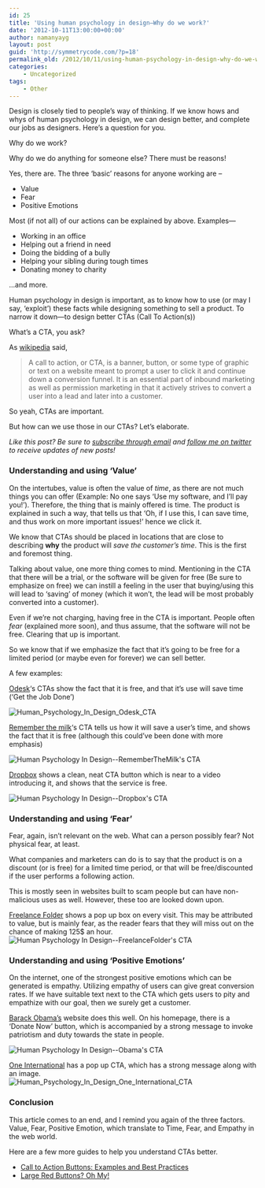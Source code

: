 ```yaml
---
id: 25
title: 'Using human psychology in design—Why do we work?'
date: '2012-10-11T13:00:00+00:00'
author: namanyayg
layout: post
guid: 'http://symmetrycode.com/?p=18'
permalink_old: /2012/10/11/using-human-psychology-in-design-why-do-we-work/
categories:
    - Uncategorized
tags:
    - Other
---
```


Design is closely tied to people’s way of thinking. If we know hows and whys of human psychology in design, we can design better, and complete our jobs as designers. Here’s a question for you.

Why do we work?

Why do we do anything for someone else? There must be reasons!

Yes, there are. The three ‘basic’ reasons for anyone working are –

- Value
- Fear
- Positive Emotions

Most (if not all) of our actions can be explained by above. Examples—

- Working in an office
- Helping out a friend in need
- Doing the bidding of a bully
- Helping your sibling during tough times
- Donating money to charity

…and more.

Human psychology in design is important, as to know how to use (or may I say, ‘exploit’) these facts while designing something to sell a product. To narrow it down—to design better CTAs (Call To Action(s))

What’s a CTA, you ask?

As [wikipedia](http://en.wikipedia.org/wiki/Call_to_action_(marketing)) said,

> A call to action, or CTA, is a banner, button, or some type of graphic or text on a website meant to prompt a user to click it and continue down a conversion funnel. It is an essential part of inbound marketing as well as permission marketing in that it actively strives to convert a user into a lead and later into a customer.

So yeah, CTAs are important.

But how can we use those in our CTAs? Let’s elaborate.

*Like this post? Be sure to [subscribe through email](http://feeds.feedburner.com/mosletech) and [follow me on twitter](http://twitter.com/namanyayg) to receive updates of new posts!*

### Understanding and using ‘Value’

On the intertubes, value is often the value of *time*, as there are not much things you can offer (Example: No one says ‘Use my software, and I’ll pay you!’). Therefore, the thing that is mainly offered is time. The product is explained in such a way, that tells us that ‘Oh, if I use this, I can save time, and thus work on more important issues!’ hence we click it.

We know that CTAs should be placed in locations that are close to describing **why** the product will *save the customer’s time*. This is the first and foremost thing.

Talking about value, one more thing comes to mind. Mentioning in the CTA that there will be a trial, or the software will be given for free (Be sure to emphasize on free) we can instill a feeling in the user that buying/using this will lead to ‘saving’ of money (which it won’t, the lead will be most probably converted into a customer).

Even if we’re not charging, having free in the CTA is important. People often *fear* (explained more soon), and thus assume, that the software will not be free. Clearing that up is important.

So we know that if we emphasize the fact that it’s going to be free for a limited period (or maybe even for forever) we can sell better.

A few examples:

[Odesk](http://odesk.com/)‘s CTAs show the fact that it is free, and that it’s use will save time (‘Get the Job Done’)

![Human_Psychology_In_Design_Odesk_CTA](http://i.symmetrycode.com/Human_Psychology_In_Design_Odesk_CTA.png "Human Psychology In Design--Odesk_CTA")

[Remember the milk](http://www.rememberthemilk.com/)‘s CTA tells us how it will save a user’s time, and shows the fact that it is free (although this could’ve been done with more emphasis)

![Human Psychology In Design--RememberTheMilk's CTA](http://i.symmetrycode.com/Human_Psychology_In_Design_Remember_The_Milk_CTA.png "Human Psychology In Design--RememberTheMilk's CTA")

[Dropbox](http://dropbox.com/) shows a clean, neat CTA button which is near to a video introducing it, and shows that the service is free.

![Human Psychology In Design--Dropbox's CTA](http://i.symmetrycode.com/Human_Psychology_In_Design_Dropbox_CTA.png "Human Psychology In Design--Dropbox's CTA")

### Understanding and using ‘Fear’

Fear, again, isn’t relevant on the web. What can a person possibly fear? Not physical fear, at least.

What companies and marketers can do is to say that the product is on a discount (or is free) for a limited time period, or that will be free/discounted if the user performs a following action.

This is mostly seen in websites built to scam people but can have non-malicious uses as well. However, these too are looked down upon.

[Freelance Folder](http://freelancefolder.com/) shows a pop up box on every visit. This may be attributed to value, but is mainly fear, as the reader fears that they will miss out on the chance of making 125$ an hour.   
![Human Psychology In Design--FreelanceFolder's CTA](http://i.symmetrycode.com/Human_Psychology_In_Design_FreelanceFolder_CTA.png "Human Psychology In Design--FreelanceFolder's CTA")

### Understanding and using ‘Positive Emotions’

On the internet, one of the strongest positive emotions which can be generated is empathy. Utilizing empathy of users can give great conversion rates. If we have suitable text next to the CTA which gets users to pity and empathize with our goal, then we surely get a customer.

[Barack Obama’s](http://www.barackobama.com/) website does this well. On his homepage, there is a ‘Donate Now’ button, which is accompanied by a strong message to invoke patriotism and duty towards the state in people.

![Human Psychology In Design--Obama's CTA](http://i.symmetrycode.com/Human_Psychology_In_Design_Obama_CTA.png "Human Psychology In Design--Obama's CTA")

[One International](http://www.one.org/international/) has a pop up CTA, which has a strong message along with an image.   
![](http://i.symmetrycode.com/Human_Psychology_In_Design_One_International_CTA.png "Human_Psychology_In_Design_One_International_CTA")

### Conclusion

This article comes to an end, and I remind you again of the three factors. Value, Fear, Positive Emotion, which translate to Time, Fear, and Empathy in the web world.

Here are a few more guides to help you understand CTAs better.

- [Call to Action Buttons: Examples and Best Practices](http://www.smashingmagazine.com/2009/10/13/call-to-action-buttons-examples-and-best-practices/ "Read 'Call to Action Buttons: Examples and Best Practices'")
- [Large Red Buttons? Oh My!](http://www.grokdotcom.com/2007/02/15/large-red-buttons-oh-my/ "Permanent Link to Large Red Buttons? Oh My!")